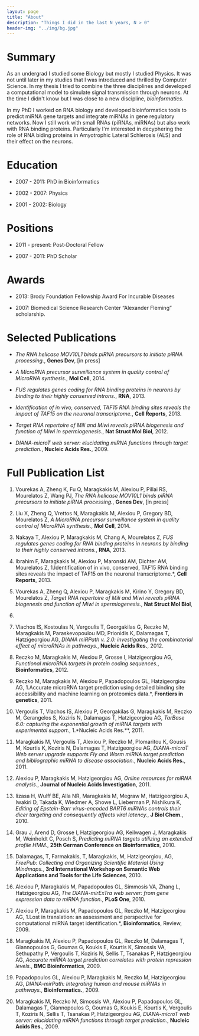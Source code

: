 ```yaml
---
layout: page
title: "About"
description: "Things I did in the last N years, N > 0"
header-img: "../img/bg.jpg"
---
```


# Summary
As an undergrad I studied some Biology but mostly I studied Physics. It was
not until later in my studies that I was introduced and thrilled by Computer
Science. In my thesis I tried to combine the three disciplines and developed a
computational model to simulate signal transmission through neurons. At the
time I didn't know but I was close to a new discipline, _bioinformatics_.

In my PhD I worked on RNA biology and developed bioinformatics tools to
predict miRNA gene targets and integrate miRNAs in gene regulatory networks.
Now I still work with small RNAs (piRNAs, miRNAs) but also work with RNA
binding proteins. Particularly I'm interested in decyphering the role of RNA
biding proteins in Amyotrophic Lateral Schlerosis (ALS) and their effect on
the neurons.

# Education

* 2007 - 2011: PhD in Bioinformatics

* 2002 - 2007: Physics

* 2001 - 2002: Biology

# Positions

* 2011 - present: Post-Doctoral Fellow

* 2007 - 2011: PhD Scholar

# Awards

* 2013: Brody Foundation Fellowship Award For Incurable Diseases

* 2007: Biomedical Science Research Center “Alexander Fleming” scholarship.

# Selected Publications

*  *The RNA helicase MOV10L1 binds piRNA precursors to initiate piRNA
processing.*, **Genes Dev**, [in press]

*  *A MicroRNA precursor surveillance system in quality control of MicroRNA
synthesis.*, **Mol Cell**, 2014.

*  *FUS regulates genes coding for RNA binding proteins in neurons by binding
to their highly conserved introns.*, **RNA**, 2013.

*  *Identification of in vivo, conserved, TAF15 RNA binding sites reveals the
impact of TAF15 on the neuronal transcriptome.*, **Cell Reports**, 2013.

*  *Target RNA repertoire of Mili and Miwi reveals piRNA biogenesis and
function of Miwi in spermiogenesis.*, **Nat Struct Mol Biol**, 2012.

*  *DIANA-microT web server: elucidating miRNA functions through target
prediction.*, **Nucleic Acids Res.**, 2009.

# Full Publication List

1.  Vourekas A, Zheng K, Fu Q, Maragkakis M, Alexiou P, Pillai RS,
Mourelatos Z, Wang PJ, *The RNA helicase MOV10L1 binds piRNA precursors to
initiate piRNA processing.*, **Genes Dev**, [in press]

1.  Liu X, Zheng Q, Vrettos N, Maragkakis M, Alexiou P, Gregory BD, Mourelatos
Z, *A MicroRNA precursor surveillance system in quality control of MicroRNA
synthesis.*, **Mol Cell**, 2014.

1.  Nakaya T, Alexiou P, Maragkakis M, Chang A, Mourelatos Z, *FUS regulates
genes coding for RNA binding proteins in neurons by binding to their highly
conserved introns.*, **RNA**, 2013.

1.  Ibrahim F, Maragkakis M, Alexiou P, Maronski AM, Dichter AM, Mourelatos Z,
1.Identification of in vivo, conserved, TAF15 RNA binding sites reveals the
impact of TAF15 on the neuronal transcriptome.*, **Cell Reports**, 2013.

1.  Vourekas A, Zheng Q, Alexiou P, Maragkakis M, Kirino Y, Gregory BD,
Mourelatos Z, *Target RNA repertoire of Mili and Miwi reveals piRNA
biogenesis and function of Miwi in spermiogenesis.*, **Nat Struct Mol Biol**,
2012.

1.  Vlachos IS, Kostoulas N, Vergoulis T, Georgakilas G, Reczko M, Maragkakis
M, Paraskevopoulou MD, Prionidis K, Dalamagas T, Hatzigeorgiou AG, *DIANA
miRPath v. 2.0: investigating the combinatorial effect of microRNAs in
pathways.*, **Nucleic Acids Res.**, 2012.

1.  Reczko M, Maragkakis M, Alexiou P, Grosse I, Hatzigeorgiou AG, *Functional
microRNA targets in protein coding sequences.*, **Bioinformatics**, 2012.

1.  Reczko M, Maragkakis M, Alexiou P, Papadopoulos GL, Hatzigeorgiou AG,
1.Accurate microRNA target prediction using detailed binding site accessibility
and machine learning on proteomics data.*, **Frontiers in genetics**, 2011.

1.  Vergoulis T, Vlachos IS, Alexiou P, Georgakilas G, Maragkakis M, Reczko M,
Gerangelos S, Koziris N, Dalamagas T, Hatzigeorgiou AG, *TarBase 6.0:
capturing the exponential growth of miRNA targets with experimental support.*,
1.*Nucleic Acids Res.**, 2011.

1.  Maragkakis M, Vergoulis T, Alexiou P, Reczko M, Plomaritou K, Gousis M,
Kourtis K, Koziris N, Dalamagas T, Hatzigeorgiou AG, *DIANA-microT Web server
upgrade supports Fly and Worm miRNA target prediction and bibliographic miRNA
to disease association.*, **Nucleic Acids Res.**, 2011.

1.  Alexiou P, Maragkakis M, Hatzigeorgiou AG, *Online resources for miRNA
analysis.*, **Journal of Nucleic Acids Investigation**, 2011.

1.  Iizasa H, Wulff BE, Alla NR, Maragkakis M, Megraw M, Hatzigeorgiou A,
Iwakiri D, Takada K, Wiedmer A, Showe L, Lieberman P, Nishikura K, *Editing
of Epstein-Barr virus-encoded BART6 miRNAs controls their dicer targeting and
consequently affects viral latency.*, **J Biol Chem.**, 2010.

1.  Grau J, Arend D, Grosse I, Hatzigeorgiou AG, Keilwagen J, Maragkakis M,
Weinholdt C, Posch S, *Predicting miRNA targets utilizing an extended profile
HMM.*, **25th German Conference on Bioinformatics**, 2010.

1.  Dalamagas, T, Farmakakis, T, Maragkakis, M, Hatzigeorgiou, AG, *FreePub:
Collecting and Organizing Scientific Material Using Mindmaps.*, **3rd
International Workshop on Semantic Web Applications and Tools for the Life
Sciences**, 2010.

1.  Alexiou P, Maragkakis M, Papadopoulos GL, Simmosis VA, Zhang L,
Hatzigeorgiou AG, *The DIANA-mirExTra web server: from gene expression data
to miRNA function.*, **PLoS One**, 2010.

1.  Alexiou P, Maragkakis M, Papadopoulos GL, Reczko M, Hatzigeorgiou AG,
1.Lost in translation: an assessment and perspective for computational miRNA
target identification.*, **Bioinformatics**, Review, 2009.

1.  Maragkakis M, Alexiou P, Papadopoulos GL, Reczko M, Dalamagas T,
Giannopoulos G, Goumas G, Koukis E, Kourtis K, Simossis VA, Sethupathy P,
Vergoulis T, Koziris N, Sellis T, Tsanakas P, Hatzigeorgiou AG, *Accurate
miRNA target prediction correlates with protein repression levels.*, **BMC
Bioinformatics**, 2009.

1.  Papadopoulos GL, Alexiou P, Maragkakis M, Reczko M, Hatzigeorgiou AG,
*DIANA-mirPath: Integrating human and mouse miRNAs in pathways.*,
**Bioinformatics.**, 2009.

1.  Maragkakis M, Reczko M, Simossis VA, Alexiou P, Papadopoulos GL, Dalamagas
T, Giannopoulos G, Goumas G, Koukis E, Kourtis K, Vergoulis T, Koziris N,
Sellis T, Tsanakas P, Hatzigeorgiou AG, *DIANA-microT web server: elucidating
miRNA functions through target prediction.*, **Nucleic Acids Res.**, 2009.

